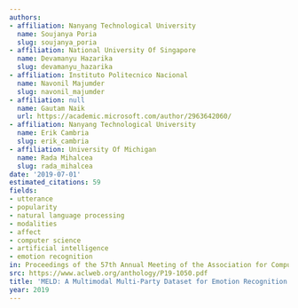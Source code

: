 ```yaml
---
authors:
- affiliation: Nanyang Technological University
  name: Soujanya Poria
  slug: soujanya_poria
- affiliation: National University Of Singapore
  name: Devamanyu Hazarika
  slug: devamanyu_hazarika
- affiliation: Instituto Politecnico Nacional
  name: Navonil Majumder
  slug: navonil_majumder
- affiliation: null
  name: Gautam Naik
  url: https://academic.microsoft.com/author/2963642060/
- affiliation: Nanyang Technological University
  name: Erik Cambria
  slug: erik_cambria
- affiliation: University Of Michigan
  name: Rada Mihalcea
  slug: rada_mihalcea
date: '2019-07-01'
estimated_citations: 59
fields:
- utterance
- popularity
- natural language processing
- modalities
- affect
- computer science
- artificial intelligence
- emotion recognition
in: Proceedings of the 57th Annual Meeting of the Association for Computational Linguistics
src: https://www.aclweb.org/anthology/P19-1050.pdf
title: 'MELD: A Multimodal Multi-Party Dataset for Emotion Recognition in Conversations'
year: 2019
---
```

